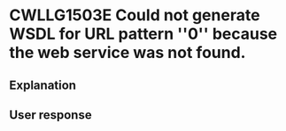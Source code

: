 # CWLLG1503E Could not generate WSDL for URL pattern ''0'' because the web service was not found.

## Explanation

## User response